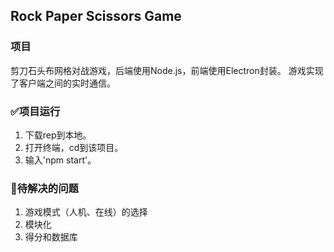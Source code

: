 ## Rock Paper Scissors Game
### 项目
剪刀石头布网格对战游戏，后端使用Node.js，前端使用Electron封装。
游戏实现了客户端之间的实时通信。

### ✅项目运行
1. 下载rep到本地。
2. 打开终端，cd到该项目。
3. 输入'npm start'。

### 👾待解决的问题
1. 游戏模式（人机、在线）的选择
2. 模块化
3. 得分和数据库


